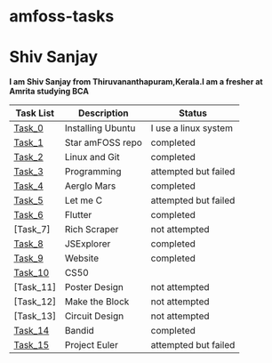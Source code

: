 # amfoss-tasks
# Shiv Sanjay
**I am Shiv Sanjay from Thiruvananthapuram,Kerala.I am a fresher at Amrita studying BCA**

Task List|Description|Status
---------|-----------|--------
[Task_0](https://github.com/Kalzarkm/amfoss-tasks/tree/main/task-0)| Installing Ubuntu  | I use a linux system
[Task_1](https://github.com/Kalzarkm/amfoss-tasks/tree/main/task-1)|Star amFOSS repo|completed
[Task_2](https://github.com/Kalzarkm/amfoss-tasks/tree/main/task-2)|Linux and Git|completed
[Task_3](https://github.com/Kalzarkm/amfoss-tasks/tree/main/task-3)|Programming|attempted but failed
[Task_4](https://github.com/Kalzarkm/amfoss-tasks/tree/main/task-4)|Aerglo Mars|completed
[Task_5](https://github.com/Kalzarkm/amfoss-tasks/tree/main/task-5)|Let me C|attempted but failed
[Task_6](https://github.com/Kalzarkm/amfoss-tasks/tree/main/task-6)|Flutter|completed
[Task_7]|Rich Scraper|not attempted
[Task_8](https://github.com/Kalzarkm/amfoss-tasks/tree/main/task-8)|JSExplorer|completed
[Task_9](https://github.com/Kalzarkm/Kalzarkm.github.io)|Website|completed
[Task_10](https://github.com/Kalzarkm/amfoss-tasks/tree/main/task-10)|CS50
[Task_11]|Poster Design|not attempted
[Task_12]|Make the Block|not attempted
[Task_13]|Circuit Design|not attempted
[Task_14](https://github.com/Kalzarkm/amfoss-tasks/tree/main/task-14)|Bandid|completed
[Task_15](https://github.com/Kalzarkm/amfoss-tasks/tree/main/task-15)|Project Euler|attempted but failed
